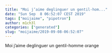 ```yaml
---
title: "Moi j’aime deglinguer un gentil-hom..."
date: "Sun Sep  8 06:52:07 CEST 2019"
tags: ["moijaime", "pipotron"]
author: m1ch3l
categories: ["generated"]
slug: "moijaime/2019-09-08-06:52:07"
---
```


Moi j’aime deglinguer un gentil-homme orange
